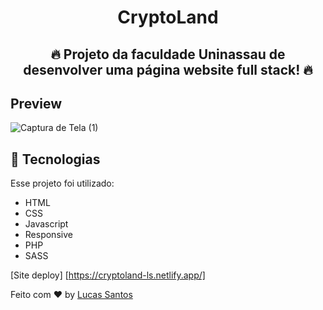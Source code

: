 
<strong><h1 align="center"> CryptoLand</h1></strong>


<h2 align="center">🔥 Projeto da faculdade Uninassau de desenvolver uma página website full stack!  🔥</h2>


## Preview

![Captura de Tela (1)](https://github.com/lucassantosdl/cryptoland/assets/113383301/b179b10e-3257-4384-928d-89221eb60e42)


## :rocket: Tecnologias 

Esse projeto foi utilizado:

- HTML
- CSS
- Javascript
- Responsive
- PHP
- SASS

[Site deploy] [https://cryptoland-ls.netlify.app/]

Feito com ♥ by [Lucas Santos](https://github.com/lucassantosdl)



